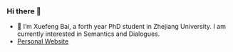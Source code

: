 ### Hi there 👋

- 🔭 I’m Xuefeng Bai, a forth year PhD student in Zhejiang University. I am currently interested in Semantics and Dialogues.
- [Personal Website](https://goodbai-nlp.github.io/)

